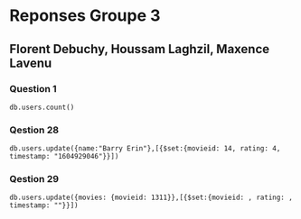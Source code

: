 # Reponses Groupe 3
## Florent Debuchy, Houssam Laghzil, Maxence Lavenu


### Question 1 

```
db.users.count()
```

### Qestion 28

```
db.users.update({name:"Barry Erin"},[{$set:{movieid: 14, rating: 4, timestamp: "1604929046"}}])
```

### Qestion 29

```
db.users.update({movies: {movieid: 1311}},[{$set:{movieid: , rating: , timestamp: ""}}])
```

